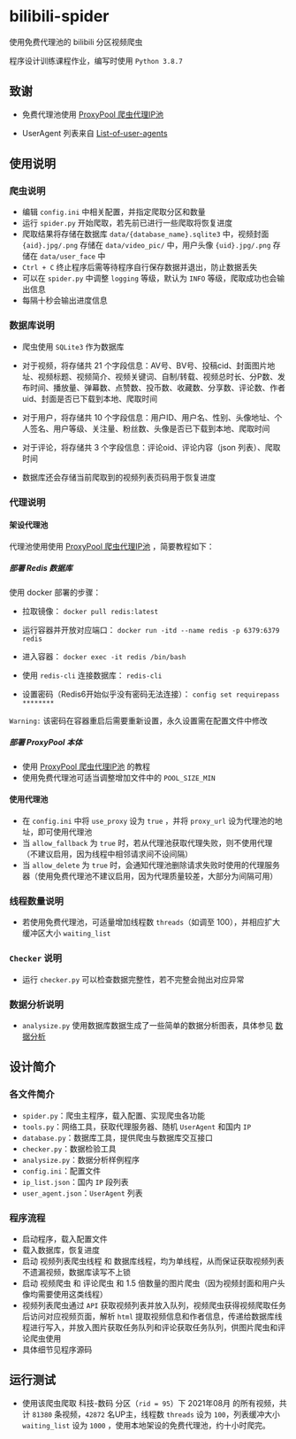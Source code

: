 # bilibili-spider

使用免费代理池的 bilibili 分区视频爬虫

程序设计训练课程作业，编写时使用 `Python 3.8.7`

## 致谢

- 免费代理池使用 [ProxyPool 爬虫代理IP池](https://github.com/jhao104/proxy_pool)

- UserAgent 列表来自 [List-of-user-agents](https://github.com/tamimibrahim17/List-of-user-agents)

## 使用说明

### 爬虫说明

- 编辑 `config.ini` 中相关配置，并指定爬取分区和数量
- 运行 `spider.py` 开始爬取，若先前已进行一些爬取将恢复进度
- 爬取结果将存储在数据库 `data/{database_name}.sqlite3` 中，视频封面 `{aid}.jpg/.png` 存储在 `data/video_pic/` 中，用户头像 `{uid}.jpg/.png` 存储在 `data/user_face` 中
- `Ctrl + C` 终止程序后需等待程序自行保存数据并退出，防止数据丢失
- 可以在 `spider.py` 中调整 `logging` 等级，默认为 `INFO` 等级，爬取成功也会输出信息
- 每隔十秒会输出进度信息

### 数据库说明

- 爬虫使用 `SQLite3` 作为数据库

- 对于视频，将存储共 21 个字段信息：AV号、BV号、投稿cid、封面图片地址、视频标题、视频简介、视频关键词、自制/转载、视频总时长、分P数、发布时间、播放量、弹幕数、点赞数、投币数、收藏数、分享数、评论数、作者uid、封面是否已下载到本地、爬取时间
- 对于用户，将存储共 10 个字段信息：用户ID、用户名、性别、头像地址、个人签名、用户等级、关注量、粉丝数、头像是否已下载到本地、爬取时间
- 对于评论，将存储共 3 个字段信息：评论oid、评论内容（json 列表）、爬取时间
- 数据库还会存储当前爬取到的视频列表页码用于恢复进度

### 代理说明

#### 架设代理池

代理池使用使用 [ProxyPool 爬虫代理IP池](https://github.com/jhao104/proxy_pool) ，简要教程如下：

##### 部署 Redis 数据库

使用 docker 部署的步骤：

- 拉取镜像： `docker pull redis:latest`

- 运行容器并开放对应端口： `docker run -itd --name redis -p 6379:6379 redis`

- 进入容器： `docker exec -it redis /bin/bash`

- 使用 `redis-cli` 连接数据库： `redis-cli`

- 设置密码（Redis6开始似乎没有密码无法连接）： `config set requirepass ********`

`Warning:` 该密码在容器重启后需要重新设置，永久设置需在配置文件中修改

##### 部署 ProxyPool 本体

- 使用 [ProxyPool 爬虫代理IP池](https://github.com/jhao104/proxy_pool) 的教程
- 使用免费代理池可适当调整增加文件中的 `POOL_SIZE_MIN`

#### 使用代理池

- 在 `config.ini` 中将 `use_proxy` 设为 `true` ，并将 `proxy_url` 设为代理池的地址，即可使用代理池
- 当 `allow_fallback` 为 `true` 时，若从代理池获取代理失败，则不使用代理（不建议启用，因为线程中相邻请求间不设间隔）
- 当 `allow_delete` 为 `true` 时，会通知代理池删除请求失败时使用的代理服务器（使用免费代理池不建议启用，因为代理质量较差，大部分为间隔可用）

### 线程数量说明

- 若使用免费代理池，可适量增加线程数 `threads`（如调至 100），并相应扩大缓冲区大小 `waiting_list`

### `Checker` 说明

- 运行 `checker.py` 可以检查数据完整性，若不完整会抛出对应异常

### 数据分析说明

- `analysize.py` 使用数据库数据生成了一些简单的数据分析图表，具体参见 [数据分析](analysize.md)

## 设计简介

### 各文件简介

- `spider.py`：爬虫主程序，载入配置、实现爬虫各功能
- `tools.py`：网络工具，获取代理服务器、随机 `UserAgent` 和国内 `IP`
- `database.py`：数据库工具，提供爬虫与数据库交互接口
- `checker.py`：数据检验工具
- `analysize.py`：数据分析样例程序
- `config.ini`：配置文件
- `ip_list.json`：国内 `IP` 段列表
- `user_agent.json`：`UserAgent` 列表

### 程序流程

- 启动程序，载入配置文件
- 载入数据库，恢复进度
- 启动 视频列表爬虫线程 和 数据库线程，均为单线程，从而保证获取视频列表不遗漏视频，数据库读写不上锁
- 启动 视频爬虫 和 评论爬虫 和 1.5 倍数量的图片爬虫（因为视频封面和用户头像均需要使用这类线程）
- 视频列表爬虫通过 `API` 获取视频列表并放入队列，视频爬虫获得视频爬取任务后访问对应视频页面，解析 `html` 提取视频信息和作者信息，传递给数据库线程进行写入，并放入图片获取任务队列和评论获取任务队列，供图片爬虫和评论爬虫使用
- 具体细节见程序源码

## 运行测试

- 使用该爬虫爬取 科技-数码 分区（`rid = 95`）下 2021年08月 的所有视频，共计 `81380` 条视频，`42872` 名UP主，线程数 `threads` 设为 `100`，列表缓冲大小 `waiting_list` 设为 `1000` ，使用本地架设的免费代理池，约十小时爬完。

